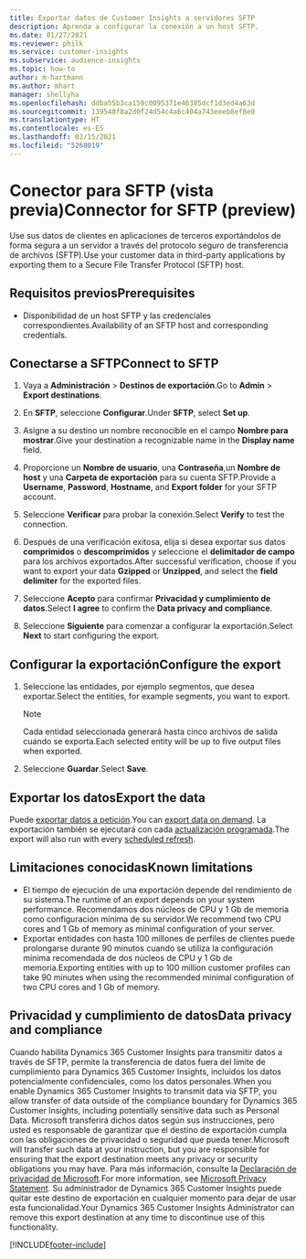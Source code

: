 ```yaml
---
title: Exportar datos de Customer Insights a servidores SFTP
description: Aprenda a configurar la conexión a un host SFTP.
ms.date: 01/27/2021
ms.reviewer: philk
ms.service: customer-insights
ms.subservice: audience-insights
ms.topic: how-to
author: m-hartmann
ms.author: mhart
manager: shellyha
ms.openlocfilehash: ddba55b3ca159c0095371e46385dcf1d3ed4a63d
ms.sourcegitcommit: 139548f8a2d0f24d54c4a6c404a743eeeb8ef8e0
ms.translationtype: HT
ms.contentlocale: es-ES
ms.lasthandoff: 02/15/2021
ms.locfileid: "5268019"
---
```

# <a name="connector-for-sftp-preview"></a><span data-ttu-id="9e3c7-103">Conector para SFTP (vista previa)</span><span class="sxs-lookup"><span data-stu-id="9e3c7-103">Connector for SFTP (preview)</span></span>

<span data-ttu-id="9e3c7-104">Use sus datos de clientes en aplicaciones de terceros exportándolos de forma segura a un servidor a través del protocolo seguro de transferencia de archivos (SFTP).</span><span class="sxs-lookup"><span data-stu-id="9e3c7-104">Use your customer data in third-party applications by exporting them to a Secure File Transfer Protocol (SFTP) host.</span></span>

## <a name="prerequisites"></a><span data-ttu-id="9e3c7-105">Requisitos previos</span><span class="sxs-lookup"><span data-stu-id="9e3c7-105">Prerequisites</span></span>

- <span data-ttu-id="9e3c7-106">Disponibilidad de un host SFTP y las credenciales correspondientes.</span><span class="sxs-lookup"><span data-stu-id="9e3c7-106">Availability of an SFTP host and corresponding credentials.</span></span>

## <a name="connect-to-sftp"></a><span data-ttu-id="9e3c7-107">Conectarse a SFTP</span><span class="sxs-lookup"><span data-stu-id="9e3c7-107">Connect to SFTP</span></span>

1. <span data-ttu-id="9e3c7-108">Vaya a **Administración** > **Destinos de exportación**.</span><span class="sxs-lookup"><span data-stu-id="9e3c7-108">Go to **Admin** > **Export destinations**.</span></span>

1. <span data-ttu-id="9e3c7-109">En **SFTP**, seleccione **Configurar**.</span><span class="sxs-lookup"><span data-stu-id="9e3c7-109">Under **SFTP**, select **Set up**.</span></span>

1. <span data-ttu-id="9e3c7-110">Asigne a su destino un nombre reconocible en el campo **Nombre para mostrar**.</span><span class="sxs-lookup"><span data-stu-id="9e3c7-110">Give your destination a recognizable name in the **Display name** field.</span></span>

1. <span data-ttu-id="9e3c7-111">Proporcione un **Nombre de usuario**, una **Contraseña**,un **Nombre de host** y una **Carpeta de exportación** para su cuenta SFTP.</span><span class="sxs-lookup"><span data-stu-id="9e3c7-111">Provide a **Username**, **Password**, **Hostname**, and **Export folder** for your SFTP account.</span></span>

1. <span data-ttu-id="9e3c7-112">Seleccione **Verificar** para probar la conexión.</span><span class="sxs-lookup"><span data-stu-id="9e3c7-112">Select **Verify** to test the connection.</span></span>

1. <span data-ttu-id="9e3c7-113">Después de una verificación exitosa, elija si desea exportar sus datos **comprimidos** o **descomprimidos** y seleccione el **delimitador de campo** para los archivos exportados.</span><span class="sxs-lookup"><span data-stu-id="9e3c7-113">After successful verification, choose if you want to export your data **Gzipped** or **Unzipped**, and select the **field delimiter** for the exported files.</span></span>

1. <span data-ttu-id="9e3c7-114">Seleccione **Acepto** para confirmar **Privacidad y cumplimiento de datos**.</span><span class="sxs-lookup"><span data-stu-id="9e3c7-114">Select **I agree** to confirm the **Data privacy and compliance**.</span></span>

1. <span data-ttu-id="9e3c7-115">Seleccione **Siguiente** para comenzar a configurar la exportación.</span><span class="sxs-lookup"><span data-stu-id="9e3c7-115">Select **Next** to start configuring the export.</span></span>

## <a name="configure-the-export"></a><span data-ttu-id="9e3c7-116">Configurar la exportación</span><span class="sxs-lookup"><span data-stu-id="9e3c7-116">Configure the export</span></span>

1. <span data-ttu-id="9e3c7-117">Seleccione las entidades, por ejemplo segmentos, que desea exportar.</span><span class="sxs-lookup"><span data-stu-id="9e3c7-117">Select the entities, for example segments, you want to export.</span></span>

   > [!NOTE]
   > <span data-ttu-id="9e3c7-118">Cada entidad seleccionada generará hasta cinco archivos de salida cuando se exporta.</span><span class="sxs-lookup"><span data-stu-id="9e3c7-118">Each selected entity will be up to five output files when exported.</span></span> 

1. <span data-ttu-id="9e3c7-119">Seleccione **Guardar**.</span><span class="sxs-lookup"><span data-stu-id="9e3c7-119">Select **Save**.</span></span>

## <a name="export-the-data"></a><span data-ttu-id="9e3c7-120">Exportar los datos</span><span class="sxs-lookup"><span data-stu-id="9e3c7-120">Export the data</span></span>

<span data-ttu-id="9e3c7-121">Puede [exportar datos a petición](export-destinations.md).</span><span class="sxs-lookup"><span data-stu-id="9e3c7-121">You can [export data on demand](export-destinations.md).</span></span> <span data-ttu-id="9e3c7-122">La exportación también se ejecutará con cada [actualización programada](system.md#schedule-tab).</span><span class="sxs-lookup"><span data-stu-id="9e3c7-122">The export will also run with every [scheduled refresh](system.md#schedule-tab).</span></span>

## <a name="known-limitations"></a><span data-ttu-id="9e3c7-123">Limitaciones conocidas</span><span class="sxs-lookup"><span data-stu-id="9e3c7-123">Known limitations</span></span>

- <span data-ttu-id="9e3c7-124">El tiempo de ejecución de una exportación depende del rendimiento de su sistema.</span><span class="sxs-lookup"><span data-stu-id="9e3c7-124">The runtime of an export depends on your system performance.</span></span> <span data-ttu-id="9e3c7-125">Recomendamos dos núcleos de CPU y 1 Gb de memoria como configuración mínima de su servidor.</span><span class="sxs-lookup"><span data-stu-id="9e3c7-125">We recommend two CPU cores and 1 Gb of memory as minimal configuration of your server.</span></span> 
- <span data-ttu-id="9e3c7-126">Exportar entidades con hasta 100 millones de perfiles de clientes puede prolongarse durante 90 minutos cuando se utiliza la configuración mínima recomendada de dos núcleos de CPU y 1 Gb de memoria.</span><span class="sxs-lookup"><span data-stu-id="9e3c7-126">Exporting entities with up to 100 million customer profiles can take 90 minutes when using the recommended minimal configuration of two CPU cores and 1 Gb of memory.</span></span> 

## <a name="data-privacy-and-compliance"></a><span data-ttu-id="9e3c7-127">Privacidad y cumplimiento de datos</span><span class="sxs-lookup"><span data-stu-id="9e3c7-127">Data privacy and compliance</span></span>

<span data-ttu-id="9e3c7-128">Cuando habilita Dynamics 365 Customer Insights para transmitir datos a través de SFTP, permite la transferencia de datos fuera del límite de cumplimiento para Dynamics 365 Customer Insights, incluidos los datos potencialmente confidenciales, como los datos personales.</span><span class="sxs-lookup"><span data-stu-id="9e3c7-128">When you enable Dynamics 365 Customer Insights to transmit data via SFTP, you allow transfer of data outside of the compliance boundary for Dynamics 365 Customer Insights, including potentially sensitive data such as Personal Data.</span></span> <span data-ttu-id="9e3c7-129">Microsoft transferirá dichos datos según sus instrucciones, pero usted es responsable de garantizar que el destino de exportación cumpla con las obligaciones de privacidad o seguridad que pueda tener.</span><span class="sxs-lookup"><span data-stu-id="9e3c7-129">Microsoft will transfer such data at your instruction, but you are responsible for ensuring that the export destination meets any privacy or security obligations you may have.</span></span> <span data-ttu-id="9e3c7-130">Para más información, consulte la [Declaración de privacidad de Microsoft](https://go.microsoft.com/fwlink/?linkid=396732).</span><span class="sxs-lookup"><span data-stu-id="9e3c7-130">For more information, see [Microsoft Privacy Statement](https://go.microsoft.com/fwlink/?linkid=396732).</span></span>
<span data-ttu-id="9e3c7-131">Su administrador de Dynamics 365 Customer Insights puede quitar este destino de exportación en cualquier momento para dejar de usar esta funcionalidad.</span><span class="sxs-lookup"><span data-stu-id="9e3c7-131">Your Dynamics 365 Customer Insights Administrator can remove this export destination at any time to discontinue use of this functionality.</span></span>


[!INCLUDE[footer-include](../includes/footer-banner.md)]